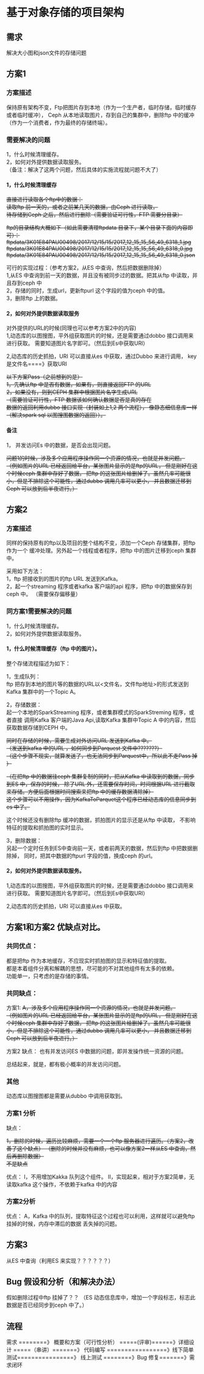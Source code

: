 # 基于对象存储的项目架构
## 需求
解决大小图和json文件的存储问题
## 方案1
### 方案描述
保持原有架构不变，Ftp把图片存到本地（作为一个生产者，临时存储，临时缓存或者临时缓冲），
Ceph 从本地读取图片，存到自己的集群中，删除ftp 中的缓冲（作为一个消费者，作为最终的存储终端）。

### 需要解决的问题
1，什么时候清理缓存。  
2，如何对外提供数据读取服务。  
（备注：解决了这两个问题，然后具体的实施流程就问题不大了）
#### 1，什么时候清理缓存
~~直接进行读取各个ftp中的数据：  
读取ftp 前一天的，或者之前某几天的数据，由Ceph 进行读取，  
待存储到Ceph 之后，然后进行删除（需要验证可行性，FTP 需要分目录）~~  

~~ftp的目录结构大概如下（如此需要清理ftpdata 目录下，某个目录下面的内容即可）：    
ftpdata/3K01E84PAU00498/2017/12/15/15/2017_12_15_15_56_49_6318_1.jpg
ftpdata/3K01E84PAU00498/2017/12/15/15/2017_12_15_15_56_49_6318_0.jpg
ftpdata/3K01E84PAU00498/2017/12/15/15/2017_12_15_15_56_49_6318_0.json~~

可行的实现过程：（参考方案2，从ES 中查询，然后把数据删除掉）  
1,从ES 中查询到前一天的数据，并且没有被同步过的数据。把其从ftp 中读取，并且存到ceph 中  
2，存储的同时，生成url，更新ftpurl 这个字段的值为ceph 中的值。  
3，删除ftp 上的数据。  


#### 2，如何对外提供数据读取服务
对外提供的URL的时候(同理也可以参考方案2中的内容)  
1,动态库的以图搜图，平外组获取图片的时候，还是需要通过dobbo 接口调用来进行获取。
需要知道图片名字即可。（然后到Es中获取URl）

2,动态库的历史抓拍，URI 可以直接从es 中获取，通过Dubbo 来进行调用，
key 是文件名====》获取URI


~~以下方案Pass（之前想到的是）  
1，先确认ftp 中是否有数据，如果有，则直接返回FTP 的URL  
2，如果没有，则到CEPH 集群中根据图片名字生成URL  
（需要验证可行性，FTP 数据该如何确认数据是否是真的存在  
数据的返回利用dubbo 接口实现（封装如上1,2 两个流程），
像静态细信息库一样（解决spark sql 以图搜图数据的返回））。~~

#### 备注
1， 并发访问Es 中的数据，是否会出现问题。


~~问题1的时候，涉及多个应用程序操作同一个资源的情况，也就是并发问题。  
（例如图片的URL 已经返回给平台，某张图片显示的是ftp的URL，
但是刚好在这个时候ceph 集群中存好了数据，
把ftp 的这张图片给删掉了。虽然几率可能很小，但是不排除这个可能性，通过dubbo 调用几率可以更小，
并且数据迁移到Ceph 可以放到后半夜进行。）~~


## 方案2
### 方案描述
同样的保持原有的ftp以及项目的整个结构不变，添加一个Ceph 存储集群，把ftp 作为一个
缓冲处理。另外起一个线程或者程序，把ftp 中的图片迁移到ceph 集群中。

采用如下方法：  
1，ftp 把接收到的图片的ftp URL 发送到Kafka。  
2，起一个streaming 程序或者kafka 客户端的api 程序，把ftp 中的数据保存到ceph 中。
（需要保存偏移量）

### 同方案1需要解决的问题
1，什么时候清理缓存。  
2，如何对外提供数据读取服务。
 
 #### 1，什么时候清理缓存（ftp 中的图片）。
 整个存储流程描述为如下：  
 
 1，生成队列：  
 ftp 把存到本地的图片等的数据的URL以<文件名，文件ftp地址>的形式发送到Kafka 
 集群中的一个Topic A。  
 
 2，存储数据：  
 起一个本地的SparkStreaming 程序，或者集群模式的SparkStreming 程序，或者直接
 调用Kafka 客户端的Java Api,读取Kafka 集群中Topic A 中的内容，然后获取数据存储到CEPH 中。  
 
~~同时在存储的时候，需要生成对外访问URL 发送到Kafka 中。  
（发送到kafka 中的URL ，如何同步到Parquest 文件中???????）  
（这个步骤不现实，就算发送了，也无法同步到Parquest中，所以此不走Pass 掉 ）~~
 
 ~~（在把ftp 中的数据往ceph 集群复制的同时，把从Kafka 中读取到的数据，同步到ES 中，保存的时候，
 除了URL 外，还需要保存时间，时间根据URL 进行截取来存储。方便后面根据时间搜索来把ftp 中的缓存数据清除掉）  
   这个步骤可以不用操作，因为KafkaToParquet这个程序已经动态库的信息同步到es 中了。~~
 
 这个时候还没有删除ftp 缓冲的数据，抓拍图片的显示还是从ftp 中读取，
  不影响特征的提取和抓拍图的实时显示。  
  
   
 3，删除数据：  
 另起一个定时任务到ES中查询前一天，或者前两天的数据，然后到ftp 中把数据删除掉，
 同时，把其中数据的ftpurl 字段的值，换成ceph 的url。
 


#### 2，如何对外提供数据读取服务。
1,动态库的以图搜图，平外组获取图片的时候，还是需要通过dobbo 接口调用来进行获取。
需要知道图片名字即可。（然后到Es中获取URl）

2,动态库的历史抓拍，URI 可以直接从es 中获取。
 
 

##  方案1和方案2 优缺点对比。
### 共同优点：
都是把ftp 作为本地缓存，不应现实时抓拍图的显示和特征值的提取。    
都是本着组件分离和解耦的思想，尽可能的不对其他组件有太多的依赖。  
功能单一，只考虑的是存储的事情。


### 共同缺点：
方案1:
~~A，涉及多个应用程序操作同一个资源的情况，也就是并发问题。  
（例如图片的URL 已经返回给平台，某张图片显示的是ftp的URL，
但是刚好在这个时候ceph 集群中存好了数据，
把ftp 的这张图片给删掉了。虽然几率可能很小，但是不排除这个可能性，通过dubbo 调用几率可以更小，
并且数据迁移到Ceph 可以放到后半夜进行。）~~

方案2
缺点：
也有并发访问ES 中数据的问题，即并发操作统一资源的问题。

总结起来，就是，都有极小概率的并发访问问题。  
### 其他
动态库以图搜图都是需要从dubbo 中调用获取到。

### 方案1 分析

缺点：

~~1，删除的时候，遍历比较麻烦，需要一个一个ftp 服务器进行遍历。（方案2，改善了这个缺点）
（删除的时候并没有麻烦，也可以像方案2一样从ES 中查询，然后再删除数据）  
不是缺点~~

优点：
I，不用增加Kakka 队列这个组件。
II，实现起来，相对于方案2简单，无读取kafka 这个操作，不依赖于kafka 中的内容

### 方案2分析 
优点：
A，Kafka 中的队列，提取特征这个过程也可以利用，这样就可以避免ftp 挂掉的时候，内存中滞后的数据
丢失掉的问题。  

## 方案3
从ES 中查询（利用ES 来实现？？？？？？）

## Bug 假设和分析（和解决办法）
假如删除过程中ftp 挂掉了？？
（ES 动态信息库中，增加一个字段标志，标志此数据是否已经同步到ceph 中了。）


## 流程
需求  ========》 概要和方案（可行性分析） =====(评审)======》详细设计 =====（串讲）=======》 代码编写
 =================》线下简单测试================》 线上测试  ========》Bug 修复=======》需求闭环
